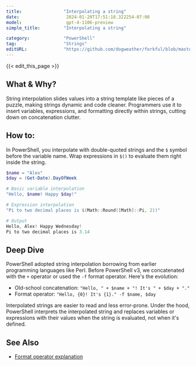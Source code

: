 ```yaml
---
title:                "Interpolating a string"
date:                  2024-01-20T17:51:18.322254-07:00
model:                 gpt-4-1106-preview
simple_title:         "Interpolating a string"

category:             "PowerShell"
tag:                  "Strings"
editURL:              "https://github.com/dogweather/forkful/blob/master/content/en/powershell/interpolating-a-string.md"
---
```


{{< edit_this_page >}}

## What & Why?
String interpolation slides values into a string template like pieces of a puzzle, making strings dynamic and code cleaner. Programmers use it to insert variables, expressions, and formatting directly within strings, cutting down on concatenation clutter.

## How to:
In PowerShell, you interpolate with double-quoted strings and the `$` symbol before the variable name. Wrap expressions in `$()` to evaluate them right inside the string.

```PowerShell
$name = "Alex"
$day = (Get-Date).DayOfWeek

# Basic variable interpolation
"Hello, $name! Happy $day!"

# Expression interpolation
"Pi to two decimal places is $(Math::Round([Math]::Pi, 2))"

# Output
Hello, Alex! Happy Wednesday!
Pi to two decimal places is 3.14
```

## Deep Dive
PowerShell adopted string interpolation borrowing from earlier programming languages like Perl. Before PowerShell v3, we concatenated with the `+` operator or used the `-f` format operator. Here's the evolution:

- Old-school concatenation: `"Hello, " + $name + "! It's " + $day + "."`
- Format operator: `"Hello, {0}! It's {1}." -f $name, $day`

Interpolated strings are easier to read and less error-prone. Under the hood, PowerShell interprets the interpolated string and replaces variables or expressions with their values when the string is evaluated, not when it's defined.

## See Also
- [Format operator explanation](https://ss64.com/ps/syntax-f-operator.html)
